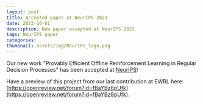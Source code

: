 ```yaml
---
layout: post
title: Accepted paper at NeurIPS 2023
date: 2023-10-01
description: New paper accepted at NeurIPS 2023
tags: NeurIPS paper
categories: 
thumbnail: assets/img/NeurIPS_logo.png
---
```


Our new work "Provably Efficient Offline Reinforcement Learning in Regular Decision Processes" has been accepted at [NeurIPS](https://nips.cc/Conferences/2023)!

Have a preview of this project from our last contribution at EWRL here: [https://openreview.net/forum?id=fBaYBz8pUfk](https://openreview.net/forum?id=fBaYBz8pUfk).

